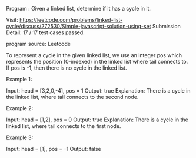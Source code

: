 Program : Given a linked list, determine if it has a cycle in it.

Visit: https://leetcode.com/problems/linked-list-cycle/discuss/272530/Simple-javascript-solution-using-set
Submission Detail: 17 / 17 test cases passed.

program source: Leetcode

To represent a cycle in the given linked list, we use an integer pos which represents the position (0-indexed) in the linked list where tail connects to. If pos is -1, then there is no cycle in the linked list.

Example 1:

Input: head = [3,2,0,-4], pos = 1
Output: true
Explanation: There is a cycle in the linked list, where tail connects to the second node.

Example 2:

Input: head = [1,2], pos = 0
Output: true
Explanation: There is a cycle in the linked list, where tail connects to the first node.

Example 3:

Input: head = [1], pos = -1
Output: false
